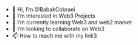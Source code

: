 - 👋 Hi, I’m @BabakCobraei
- 👀 I’m interested in Web3 Projects
- 🌱 I’m currently learning Web3 and web2 market
- 💞️ I’m looking to collaborate on Web3    
- 📫 How to reach me with my link3                                                                                                                  
<!--- 
BabakCobraei/BabakCobraei is a ✨ special ✨ repository because its `README.md` (this file) appears on your GitHub profile.
You can click the Preview link to take a look at your changes.
--->
